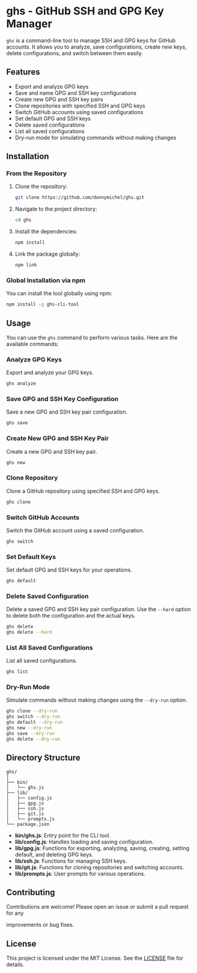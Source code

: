 # ghs - GitHub SSH and GPG Key Manager

`ghs` is a command-line tool to manage SSH and GPG keys for GitHub accounts. It allows you to analyze, save configurations, create new keys, delete configurations, and switch between them easily.

## Features

- Export and analyze GPG keys
- Save and name GPG and SSH key configurations
- Create new GPG and SSH key pairs
- Clone repositories with specified SSH and GPG keys
- Switch GitHub accounts using saved configurations
- Set default GPG and SSH keys
- Delete saved configurations
- List all saved configurations
- Dry-run mode for simulating commands without making changes

## Installation

### From the Repository

1. Clone the repository:

    ```bash
    git clone https://github.com/dannymichel/ghs.git
    ```

2. Navigate to the project directory:

    ```bash
    cd ghs
    ```

3. Install the dependencies:

    ```bash
    npm install
    ```

4. Link the package globally:

    ```bash
    npm link
    ```

### Global Installation via npm

You can install the tool globally using npm:

```bash
npm install -g ghs-cli-tool
```

## Usage

You can use the `ghs` command to perform various tasks. Here are the available commands:

### Analyze GPG Keys

Export and analyze your GPG keys.

```bash
ghs analyze
```

### Save GPG and SSH Key Configuration

Save a new GPG and SSH key pair configuration.

```bash
ghs save
```

### Create New GPG and SSH Key Pair

Create a new GPG and SSH key pair.

```bash
ghs new
```

### Clone Repository

Clone a GitHub repository using specified SSH and GPG keys.

```bash
ghs clone
```

### Switch GitHub Accounts

Switch the GitHub account using a saved configuration.

```bash
ghs switch
```

### Set Default Keys

Set default GPG and SSH keys for your operations.

```bash
ghs default
```

### Delete Saved Configuration

Delete a saved GPG and SSH key pair configuration. Use the `--hard` option to delete both the configuration and the actual keys.

```bash
ghs delete
ghs delete --hard
```

### List All Saved Configurations

List all saved configurations.

```bash
ghs list
```

### Dry-Run Mode

Simulate commands without making changes using the `--dry-run` option.

```bash
ghs clone --dry-run
ghs switch --dry-run
ghs default --dry-run
ghs new --dry-run
ghs save --dry-run
ghs delete --dry-run
```

## Directory Structure

```
ghs/
│
├── bin/
│   └── ghs.js
├── lib/
│   ├── config.js
│   ├── gpg.js
│   ├── ssh.js
│   ├── git.js
│   └── prompts.js
└── package.json
```

- **bin/ghs.js**: Entry point for the CLI tool.
- **lib/config.js**: Handles loading and saving configuration.
- **lib/gpg.js**: Functions for exporting, analyzing, saving, creating, setting default, and deleting GPG keys.
- **lib/ssh.js**: Functions for managing SSH keys.
- **lib/git.js**: Functions for cloning repositories and switching accounts.
- **lib/prompts.js**: User prompts for various operations.

## Contributing

Contributions are welcome! Please open an issue or submit a pull request for any

 improvements or bug fixes.

## License

This project is licensed under the MIT License. See the [LICENSE](LICENSE) file for details.